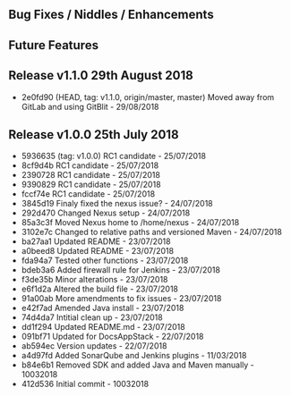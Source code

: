 Bug Fixes / Niddles / Enhancements
----------------------------------

Future Features
---------------

Release v1.1.0 29th August 2018 
-------------------------------
* 2e0fd90 (HEAD, tag: v1.1.0, origin/master, master) Moved away from GitLab and using GitBlit - 29/08/2018

Release v1.0.0 25th July 2018 
-----------------------------
* 5936635 (tag: v1.0.0) RC1 candidate - 25/07/2018
* 8cf9d4b RC1 candidate - 25/07/2018
* 2390728 RC1 candidate - 25/07/2018
* 9390829 RC1 candidate - 25/07/2018
* fccf74e RC1 candidate - 25/07/2018
* 3845d19 Finaly fixed the nexus issue? - 24/07/2018
* 292d470 Changed Nexus setup - 24/07/2018
* 85a3c3f Moved Nexus home to /home/nexus - 24/07/2018
* 3102e7c Changed to relative paths and versioned Maven - 24/07/2018
* ba27aa1 Updated README - 23/07/2018
* a0beed8 Updated README - 23/07/2018
* fda94a7 Tested other functions - 23/07/2018
* bdeb3a6 Added firewall rule for Jenkins - 23/07/2018
* f3de35b Minor alterations - 23/07/2018
* e6f1d2a Altered the build file - 23/07/2018
* 91a00ab More amendments to fix issues - 23/07/2018
* e42f7ad Amended Java install - 23/07/2018
* 74d4da7 Intitial clean up - 23/07/2018
* dd1f294 Updated README.md - 23/07/2018
* 091bf71 Updated for DocsAppStack - 22/07/2018
* ab594ec Version updates - 22/07/2018
* a4d97fd Added SonarQube and Jenkins plugins - 11/03/2018
* b84e6b1 Removed SDK and added Java and Maven manually - 10032018
* 412d536 Initial commit - 10032018
